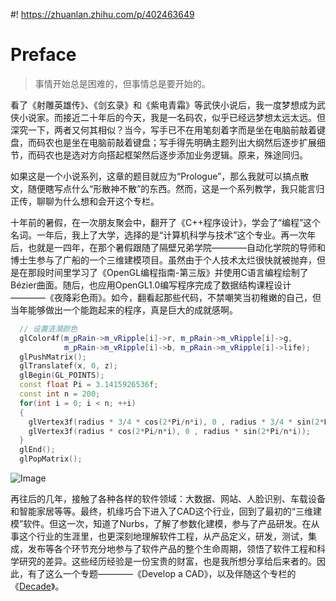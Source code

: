 #! https://zhuanlan.zhihu.com/p/402463649

# Preface

> 事情开始总是困难的，但事情总是要开始的。

看了《射雕英雄传》、《剑玄录》和《紫电青霜》等武侠小说后，我一度梦想成为武侠小说家。而接近二十年后的今天，我是一名码农，似乎已经远梦想太远太远。但深究一下，两者又何其相似？当今，写手已不在用笔刻着字而是坐在电脑前敲着键盘，而码农也是坐在电脑前敲着键盘；写手得先明确主题列出大纲然后逐步扩展细节，而码农也是选对方向搭起框架然后逐步添加业务逻辑。原来，殊途同归。

如果这是一个小说系列，这章的题目就应为“Prologue”，那么我就可以搞点散文，随便瞎写点什么“形散神不散”的东西。然而，这是一个系列教学，我只能言归正传，聊聊为什么想和会开这个专栏。

十年前的暑假，在一次朋友聚会中，翻开了《C++程序设计》，学会了“编程”这个名词。一年后，我上了大学，选择的是“计算机科学与技术”这个专业。再一次年后，也就是一四年，在那个暑假跟随了隔壁兄弟学院————自动化学院的导师和博士生参与了广船的一个三维建模项目。虽然由于个人技术太烂很快就被抛弃，但是在那段时间里学习了《OpenGL编程指南-第三版》并使用C语言编程绘制了Bézier曲面。随后，也应用OpenGL1.0编写程序完成了数据结构课程设计————《夜降彩色雨》。如今，翻看起那些代码，不禁嘲笑当初稚嫩的自己，但当年能够做出一个能跑起来的程序，真是巨大的成就感啊。

```c++
  // 设置涟漪颜色
  glColor4f(m_pRain->m_vRipple[i]->r, m_pRain->m_vRipple[i]->g,
            m_pRain->m_vRipple[i]->b, m_pRain->m_vRipple[i]->life);
  glPushMatrix();
  glTranslatef(x, 0, z);
  glBegin(GL_POINTS);
  const float Pi = 3.1415926536f;
  const int n = 200;
  for(int i = 0; i < n; ++i)
  {
    glVertex3f(radius * 3/4 * cos(2*Pi/n*i), 0 , radius * 3/4 * sin(2*Pi/n*i));
    glVertex3f(radius * cos(2*Pi/n*i), 0 , radius * sin(2*Pi/n*i));
  }
  glEnd();
  glPopMatrix();
```

![Image](https://pic4.zhimg.com/80/v2-c1de5eb204e433932b6ca33233f6ed27.png)

再往后的几年，接触了各种各样的软件领域：大数据、网站、人脸识别、车载设备和智能家居等等。最终，机缘巧合下进入了CAD这个行业，回到了最初的“三维建模”软件。但这一次，知道了Nurbs，了解了参数化建模，参与了产品研发。在从事这个行业的生涯里，也更深刻地理解软件工程，从产品定义，研发，测试，集成，发布等各个环节充分地参与了软件产品的整个生命周期，领悟了软件工程和科学研究的差异。这些经历经验是一份宝贵的财富，也是我所想分享给后来者的。因此，有了这么一个专题————《Develop a CAD》，以及伴随这个专栏的《[Decade](https://github.com/joshion/Decade)》。
